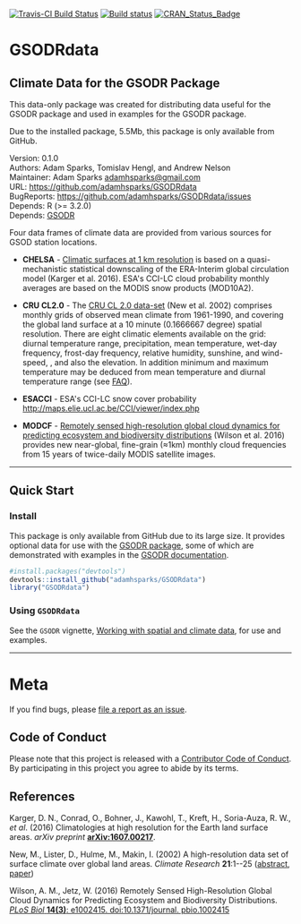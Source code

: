 [![Travis-CI Build Status](https://travis-ci.org/adamhsparks/GSODRdata.svg?branch=master)](https://travis-ci.org/adamhsparks/GSODRdata)
[![Build status](https://ci.appveyor.com/api/projects/status/yf34qfha7662val4/branch/master?svg=true)](https://ci.appveyor.com/api/projects/status/yf34qfha7662val4/branch/master?svg=true)
[![CRAN_Status_Badge](http://www.r-pkg.org/badges/version/GSODRdata)]()

# GSODRdata

## Climate Data for the GSODR Package

This data-only package was created for distributing data useful for the GSODR
package and used in examples for the GSODR package.

Due to the installed package, 5.5Mb, this package is only available from GitHub.

Version: 0.1.0  
Authors: Adam Sparks, Tomislav Hengl, and Andrew Nelson  
Maintainer: Adam Sparks <adamhsparks@gmail.com>  
URL: https://github.com/adamhsparks/GSODRdata  
BugReports: https://github.com/adamhsparks/GSODRdata/issues  
Depends: R (>= 3.2.0)  
Depends: [GSODR](https://cran.r-project.org/package=GSODR)

Four data frames of climate data are provided from various sources for GSOD station locations.

  * **CHELSA** - [Climatic surfaces at 1 km resolution](http://chelsa-climate.org)
  is based on a quasi-mechanistic statistical downscaling of the ERA-Interim global circulation model (Karger et al. 2016). ESA's CCI-LC cloud probability monthly averages are based on the MODIS snow products (MOD10A2).

  * **CRU CL2.0** - The [CRU CL 2.0 data-set](https://crudata.uea.ac.uk/~timm/grid/CRU_CL_2_0.html) 
  (New et al. 2002) comprises monthly grids of observed mean climate from 1961-1990, and covering the global land surface at a 10 minute (0.1666667 degree) spatial resolution. There are eight climatic elements available on the grid: diurnal temperature range, precipitation, mean temperature, wet-day frequency, frost-day frequency, relative humidity, sunshine, and wind-speed, , and also the elevation. In addition minimum and maximum temperature may be deduced from mean temperature and diurnal temperature range (see [FAQ](https://crudata.uea.ac.uk/~timm/grid/faq.html)).

  * **ESACCI** - ESA's CCI-LC snow cover probability 
  <http://maps.elie.ucl.ac.be/CCI/viewer/index.php>

  * **MODCF** - [Remotely sensed high-resolution global cloud dynamics for predicting ecosystem and biodiversity distributions](https://github.com/adammwilson/Cloud)
  (Wilson et al. 2016) provides new near-global, fine-grain (≈1km) monthly cloud frequencies from 15 years of twice-daily MODIS satellite images.

-----

## Quick Start

### Install

This package is only available from GitHub due to its large size. It provides optional data for use with the [GSODR package](http://adamhsparks.github.io/GSODR/), some of which are demonstrated with examples in the [GSODR documentation](http://adamhsparks.github.io/GSODR/articles/index.html).

```r
#install.packages("devtools")
devtools::install_github("adamhsparks/GSODRdata")
library("GSODRdata")
````

### Using `GSODRdata`

See the `GSODR` vignette, [Working with spatial and climate data](http://ropensci.github.io/GSODR/articles/Working_with_spatial_and_climate_data.html), for use and examples.

-----

# Meta 
If you find bugs, please [file a report as an issue](https://github.com/adamhsparks/GSODRdata/issues).

## Code of Conduct

Please note that this project is released with a [Contributor Code of Conduct](CONDUCT.md). By participating in this project you agree to abide by its terms.

## References

Karger, D. N., Conrad, O., Bohner, J., Kawohl, T., Kreft, H., Soria-Auza, R. W., *et al*. (2016) Climatologies at high resolution for the Earth land surface areas. *arXiv preprint* [**arXiv:1607.00217**](https://www.arxiv.org/abs/1607.00217).

New, M., Lister, D., Hulme, M., Makin, I. (2002) A high-resolution data set of surface climate over global land areas. *Climate Research* **21**:1--25
([abstract](https://crudata.uea.ac.uk/cru/data/hrg/tmc/readme.txt), [paper](http://www.int-res.com/articles/cr2002/21/c021p001.pdf))

Wilson, A. M., Jetz, W. (2016) Remotely Sensed High-Resolution Global Cloud Dynamics for Predicting Ecosystem and Biodiversity Distributions. [*PLoS Biol* **14(3)**: e1002415. doi:10.1371/journal. pbio.1002415](http://journals.plos.org/plosbiology/article?id=10.1371/journal.pbio.1002415)

